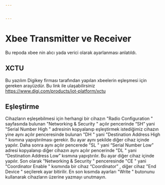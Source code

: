 ```yaml
---


---
```


<h1 id="xbee-transmitter-ve-receiver">Xbee Transmitter ve Receiver</h1>
<p>Bu repoda xbee nin alıcı yada verici olarak ayarlanması anlatıldı.</p>
<h2 id="xctu">XCTU</h2>
<p>Bu yazılım Digikey firması tarafından yapılan xbeelerin eşleşmesi için gereken arayüzdür. Bu link ile ulaşabilirsiniz <a href="https://www.digi.com/products/iot-platform/xctu">https://www.digi.com/products/iot-platform/xctu</a></p>
<h2 id="eşleştirme">Eşleştirme</h2>
<p>Cihazların eşleşebilmesi için herhangi bir cihazın "Radio Configuration " sayfasında bulunan "Networking &amp; Security " açılır pencerinde “SH” yani "Serial Number High " adresinin kopyalanıp eşleştirmek istediğimiz cihazın yine aynı açılır penceresinde bulunan "DH " yani "Destination Address High " kısmına yapıştırılması gerekir. Bu ayar aynı şekilde diğer cihaz içinde yapılır. Daha sonra aynı açılır pencerede "SL " yani “Serial Number Low” adresi kopyalanıp diğer cihazın aynı açılır pencerinde "DL " yani “Destination Address Low” kısmına yapıştırılır. Bu ayar diğer cihaz içinde yapılır. Son olarak "Networking &amp; Security " penceresinde "CE " yani "Coordinator Enable " kısmında bir cihaz “Coordinator” , diğer cihaz "End Device " seçilerek ayar bitirilir. En son kısımda ayarları "Write " butonunu kullanarak cihazların üzerine yazmayı unutmayın.</p>

